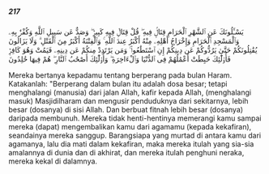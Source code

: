 ##### 217

<span class="ayah">يَسْـَٔلُونَكَ عَنِ ٱلشَّهْرِ ٱلْحَرَامِ قِتَالٍۢ فِيهِ ۖ قُلْ قِتَالٌۭ فِيهِ كَبِيرٌۭ ۖ وَصَدٌّ عَن سَبِيلِ ٱللَّهِ وَكُفْرٌۢ بِهِۦ وَٱلْمَسْجِدِ ٱلْحَرَامِ وَإِخْرَاجُ أَهْلِهِۦ مِنْهُ أَكْبَرُ عِندَ ٱللَّهِ ۚ وَٱلْفِتْنَةُ أَكْبَرُ مِنَ ٱلْقَتْلِ ۗ وَلَا يَزَالُونَ يُقَٰتِلُونَكُمْ حَتَّىٰ يَرُدُّوكُمْ عَن دِينِكُمْ إِنِ ٱسْتَطَٰعُوا۟ ۚ وَمَن يَرْتَدِدْ مِنكُمْ عَن دِينِهِۦ فَيَمُتْ وَهُوَ كَافِرٌۭ فَأُو۟لَٰٓئِكَ حَبِطَتْ أَعْمَٰلُهُمْ فِى ٱلدُّنْيَا وَٱلْءَاخِرَةِ ۖ وَأُو۟لَٰٓئِكَ أَصْحَٰبُ ٱلنَّارِ ۖ هُمْ فِيهَا خَٰلِدُونَ</span>

<span class="ayah_translation">Mereka bertanya kepadamu tentang berperang pada bulan Haram. Katakanlah: "Berperang dalam bulan itu adalah dosa besar; tetapi menghalangi (manusia) dari jalan Allah, kafir kepada Allah, (menghalangi masuk) Masjidilharam dan mengusir penduduknya dari sekitarnya, lebih besar (dosanya) di sisi Allah. Dan berbuat fitnah lebih besar (dosanya) daripada membunuh. Mereka tidak henti-hentinya memerangi kamu sampai mereka (dapat) mengembalikan kamu dari agamamu (kepada kekafiran), seandainya mereka sanggup. Barangsiapa yang murtad di antara kamu dari agamanya, lalu dia mati dalam kekafiran, maka mereka itulah yang sia-sia amalannya di dunia dan di akhirat, dan mereka itulah penghuni neraka, mereka kekal di dalamnya.</span>
